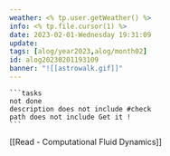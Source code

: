 ```yaml
---
weather: <% tp.user.getWeather() %>
info: <% tp.file.cursor(1) %>
date: 2023-02-01-Wednesday 19:31:09
update: 
tags: [alog/year2023,alog/month02]
id: alog20230201193109
banner: "![[astrowalk.gif]]"
---
```

````ad-todo
```tasks
not done
description does not include #check
path does not include Get it !
```
````

[[Read - Computational Fluid Dynamics]]